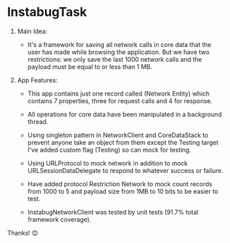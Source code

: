 # InstabugTask

1. Main Idea:
    - It's a framework for saving all network calls in core data that the user has made while browsing the application. But we have two restrictions: we only save the last 1000 network calls and the payload must be equal to or less than 1 MB.

2. App Features:
    - This app contains just one record called (Network Entity) which contains 7 properties, three for request calls and 4 for response.
    
    - All operations for core data have been manipulated in a background thread.
    
    - Using singleton pattern in NetworkClient and CoreDataStack to prevent anyone take an object from them except the Testing target I've added custom flag (Testing) so can mock for testing.
    
    - Using URLProtocol to mock network in addition to mock URLSessionDataDelegate to respond to whatever success or failure.
    
    - Have added protocol Restriction Network to mock count records from 1000 to 5 and payload size from 1MB to 10 bits to be easier to test.
    
    - InstabugNetworkClient was tested by unit tests (91.7% total framework coverage).
   
  Thanks! 😊 
 
